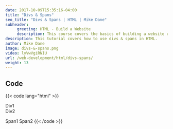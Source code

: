 ```yaml
---
date: 2017-10-09T15:35:16-04:00
title: "Divs & Spans"
seo_title: "Divs & Spans | HTML | Mike Dane"
subheader:
     greeting: HTML - Build a Website
     description: This course covers the basics of building a website using HTML. Work your way through the videos/articles and I'll teach you everything you need to know to create a basic website!
description: This tutorial covers how to use divs & spans in HTML.
author: Mike Dane
image: divs-&-spans.png
video: lyVwVgiRNIU
url: /web-development/html/divs-spans/
weight: 13
---
```


## Code

{{< code lang="html" >}}
<div>Div1</div>
<div>Div2</div>

<span>Span1</span>
<span>Span2</span>
{{< /code >}}